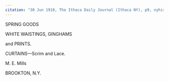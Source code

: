 ```yaml
---
citation: "30 Jun 1910, The Ithaca Daily Journal (Ithaca NY), p9, nyhistoricnewspapers.org."
---
```


SPRING GOODS

WHITE WAISTINGS, GINGHAMS

and PRINTS.

CURTAINS—Scrim and Lace.

M. E. Mills

BROOKTON, N.Y.


